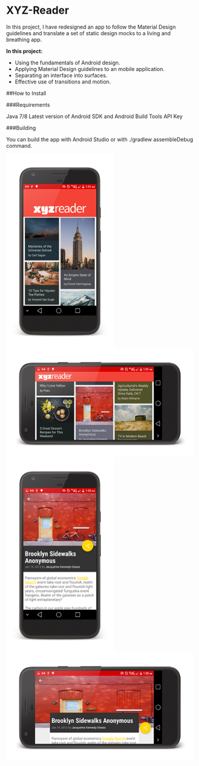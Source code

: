 # XYZ-Reader
In this project, I have redesigned an app to follow the Material Design guidelines and translate a set of static design mocks to a living and breathing app.

<b>In this project:</b>
<ul>
  <li>Using the fundamentals of Android design.</li>
  <li>Applying Material Design guidelines to an mobile application.</li>
  <li>Separating an interface into surfaces.</li>
  <li>Effective use of transitions and motion.</li>
</ul>
##How to Install

###Requirements

Java 7/8 Latest version of Android SDK and Android Build Tools API Key

###Building

You can build the app with Android Studio or with ./gradlew assembleDebug command.

<img src="https://github.com/maayyaannkk/XYZ-Reader/blob/master/Screenshot10.png" height="520" width="290">
<img src="https://github.com/maayyaannkk/XYZ-Reader/blob/master/Screenshot11.png" height="290" width="520">
<img src="https://github.com/maayyaannkk/XYZ-Reader/blob/master/Screenshot12.png" height="520" width="290">
<img src="https://github.com/maayyaannkk/XYZ-Reader/blob/master/Screenshot13.png" height="290" width="520">

